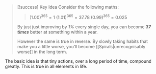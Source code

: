 
> [!success] Key Idea
> Consider the following maths:
> > $(1.00)^{365}=1$ 
> > $(1.01)^{365}=37.78$
> > $(0.99)^{365}=0.025$
> 
> By just just improving by *1%* every single day, you can become ***37 times*** better at something within a year.
> 
> However the same is true in reverse. By slowly taking habits that make you a little worse, you'll become [[Spirals|unrecognisably worse]] in the long term.

The basic idea is that tiny actions, over a long period of time, compound greatly. This is true in all elements in life.



